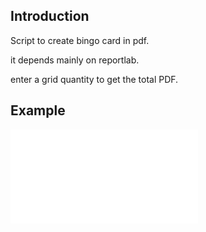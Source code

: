 ## Introduction

Script to create bingo card in pdf.

it depends mainly on reportlab.

enter a grid quantity to get the total PDF.

## Example

![PDF](../main/bingo-grid.pdf)
